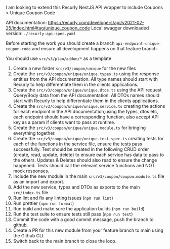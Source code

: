 I am looking to extend this Recurly NestJS API wrapper to include Coupons > Unique Coupon Code

API documentation: https://recurly.com/developers/api/v2021-02-25/index.html#tag/unique_coupon_code
Local swagger downloaded version: `./recurly-api-spec.yaml`

Before starting the work you should create a branch `api-endpoint-unique-coupon-code` and ensure all development happens on that feature branch.

You should use `src/v3/plan/addon/*` as a template

1. Create a new folder `src/v3/coupon/unique` for the new files
2. Create the `src/v3/coupon/unique/unique.types.ts` using the response entities from the API documentation. All type names should start with Recurly to help differentiate them in the clients applications. 
3. Create the `src/v3/coupon/unique/unique.dtos.ts` using the API request Query/Body data from the API documentation. All DTOs names should start with Recurly to help differentiate them in the clients applications. 
4. Create the `src/v3/coupon/unique/unique.service.ts` creating the actions for each endpoint in the API documentation,using the types, dtos etc, each endpoint should have a corresponding function, also accept API key as a param if clients want to pass at runtime.
5. Create the `src/v3/coupon/unique/unique.module.ts` for bringing everything together.
6. Create the `src/v3/coupon/unique/unique.test.spec.ts` creating tests for each of the functions in the service file, ensure the tests pass successfully. Test should be created in the following CRUD order (create, read, update, delete) to ensure each service has data to pass to the others. Updates & Deletes should also read to ensure the change happened. Tests should call the relevant service functions and NOT mock responses. 
7. Include the new module in the main `src/v3/coupon/coupon.module.ts` file as an import and export.
8. Add the new service, types and DTOs as exports to the main `src/index.ts` file
9. Run lint and fix any linting issues (`npm run lint`)
10. Run prettier (`npm run format`)
11. Run build and make sure the application builds (`npm run build`)
12. Run the test suite to ensure tests still pass (`npm run test`)
13. Commit the code with a good commit message, push the branch to github.
14. Create a PR for this new module from your feature branch to main using the Github CLI.
15. Switch back to the main branch to close the loop.
